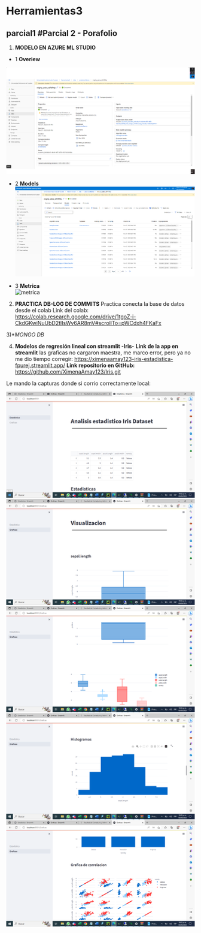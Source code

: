 # Herramientas3
parcial1
#Parcial 2 - Porafolio
----
1) **MODELO EN AZURE ML STUDIO**

- 1 **Overiew**<br>

![overiew](https://github.com/XimenaAmay123/Herramientas3/blob/main/Overview.png)

- 2 **Models**<br>
![models](https://github.com/XimenaAmay123/Herramientas3/blob/main/Models.png)


- 3 **Metrica**<br>
![metrica](https://github.com/XimenaAmay123/Herramientas3/blob/main/M%C3%A9tricas%20del%20mejor%20modelo.png)

2) **PRACTICA DB-LOG DE COMMITS** 
Practica conecta la base de datos desde el colab
Link del colab: https://colab.research.google.com/drive/1tgoZ-i-CkdGKwiNuUbD2tlIsWv6AR8mV#scrollTo=pWCdxh4FKaFx

3)**MONGO DB* 


4) **Modelos de regresión lineal con streamlit -Iris-**
**Link de la app en streamlit** las graficas no cargaron maestra, me marco error, pero ya no me dio tiempo corregir: https://ximenaamay123-iris-estadistica-fpurej.streamlit.app/
**Link repositorio en GitHub:** https://github.com/XimenaAmay123/Iris.git

Le mando la capturas donde si corrio correctamente local:

![Estadistica](https://github.com/XimenaAmay123/Herramientas3/blob/main/Captura%20de%20pantalla%20(94).png)
![Grafica](https://github.com/XimenaAmay123/Herramientas3/blob/main/Captura%20de%20pantalla%20(95).png)
![Grafica2](https://github.com/XimenaAmay123/Herramientas3/blob/main/GRAFICA1.png)
![Grafica2](https://github.com/XimenaAmay123/Herramientas3/blob/main/GRAFICA2.png)
![Grafica2](https://github.com/XimenaAmay123/Herramientas3/blob/main/GRAFICA3.png)

